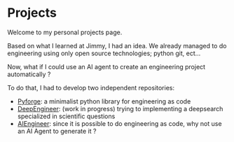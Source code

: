 # Projects

Welcome to my personal projects page.

Based on what I learned at Jimmy, I had an idea. We already managed to do engineering using only open source technologies; python git, ect...

Now, what if I could use an AI agent to create an engineering project automatically ?

To do that, I had to develop two independent repositories:

- [Pyforge](https://github.com/charles-azam/pyforge): a minimalist python library for engineering as code
- [DeepEngineer](https://github.com/charles-azam/deepengineer): (work in progress) trying to implementing a deepsearch specialized in scientific questions
- [AIEngineer](https://github.com/charles-azam/aiengineer): since it is possible to do engineering as code, why not use an AI Agent to generate it ?
